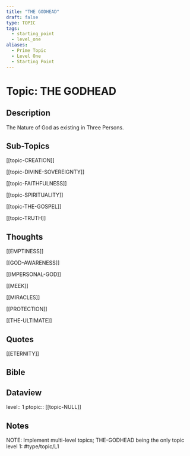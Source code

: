 ```yaml
---
title: "THE GODHEAD"
draft: false
type: TOPIC
tags:
  - starting_point
  - level_one
aliases:
  - Prime Topic
  - Level One
  - Starting Point
---
```

# Topic: THE GODHEAD
## Description
The Nature of God as existing in Three Persons.

## Sub-Topics
[[topic-CREATION]]

[[topic-DIVINE-SOVEREIGNTY]]

[[topic-FAITHFULNESS]]

[[topic-SPIRITUALITY]]

[[topic-THE-GOSPEL]]

[[topic-TRUTH]]

## Thoughts
[[EMPTINESS]]

[[GOD-AWARENESS]]

[[IMPERSONAL-GOD]]

[[MEEK]]

[[MIRACLES]]

[[PROTECTION]]

[[THE-ULTIMATE]]

## Quotes
[[ETERNITY]]

## Bible

## Dataview
level:: 1
ptopic:: [[topic-NULL]]

## Notes
NOTE: Implement multi-level topics; THE-GODHEAD being the only topic level 1: #type/topic/L1